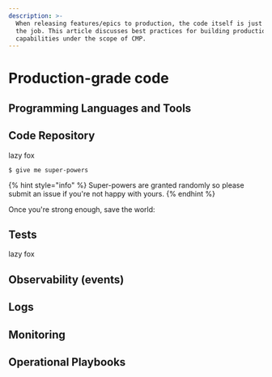 ```yaml
---
description: >-
  When releasing features/epics to production, the code itself is just a part of
  the job. This article discusses best practices for building production-grade
  capabilities under the scope of CMP.
---
```


# Production-grade code

## Programming Languages and Tools



## Code Repository

lazy fox

```
$ give me super-powers
```

{% hint style="info" %}
 Super-powers are granted randomly so please submit an issue if you're not happy with yours.
{% endhint %}

Once you're strong enough, save the world:

## Tests

lazy fox



## Observability \(events\)

## Logs

## Monitoring

## Operational Playbooks


